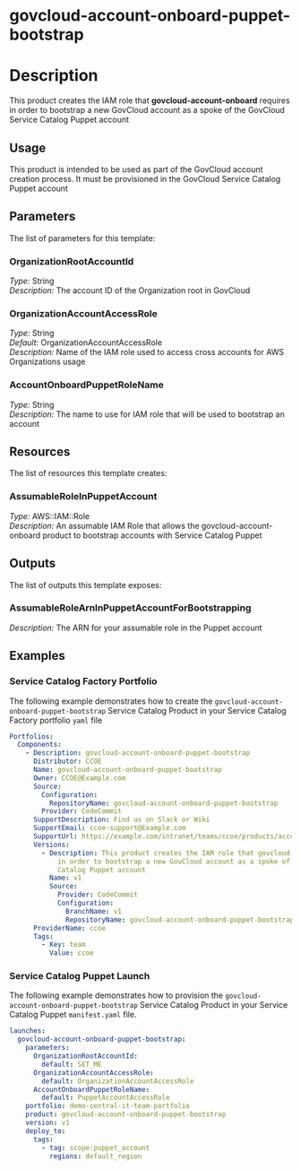 # govcloud-account-onboard-puppet-bootstrap
# Description
This product creates the IAM role that **govcloud-account-onboard** requires in order to bootstrap a new GovCloud account as a spoke of the GovCloud Service Catalog Puppet account
 
## Usage
This product is intended to be used as part of the GovCloud account creation process. It must be provisioned in the GovCloud Service Catalog Puppet account

## Parameters
The list of parameters for this template:

### OrganizationRootAccountId 
*Type:* String  
*Description:* The account ID of the Organization root in GovCloud
### OrganizationAccountAccessRole 
*Type:* String  
*Default:* OrganizationAccountAccessRole  
*Description:* Name of the IAM role used to access cross accounts for AWS Organizations usage 
### AccountOnboardPuppetRoleName 
*Type:* String  
*Description:* The name to use for IAM role that will be used to bootstrap an account 

## Resources
The list of resources this template creates:

### AssumableRoleInPuppetAccount 
*Type:* AWS::IAM::Role  
*Description:* An assumable IAM Role that allows the govcloud-account-onboard product to bootstrap accounts with Service Catalog Puppet
 

## Outputs
The list of outputs this template exposes:

### AssumableRoleArnInPuppetAccountForBootstrapping 
*Description:* The ARN for your assumable role in the Puppet account

## Examples

### Service Catalog Factory Portfolio
The following example demonstrates how to create the `govcloud-account-onboard-puppet-bootstrap` Service Catalog Product in your Service Catalog Factory portfolio `yaml` file
```yaml
Portfolios:
  Components:
    - Description: govcloud-account-onboard-puppet-bootstrap
      Distributor: CCOE
      Name: govcloud-account-onboard-puppet-bootstrap
      Owner: CCOE@Example.com
      Source:
        Configuration:
          RepositoryName: govcloud-account-onboard-puppet-bootstrap
        Provider: CodeCommit
      SupportDescription: Find us on Slack or Wiki
      SupportEmail: ccoe-support@Example.com
      SupportUrl: https://example.com/intranet/teams/ccoe/products/account-factory
      Versions:
        - Description: This product creates the IAM role that govcloud-account-onboard requires 
            in order to bootstrap a new GovCloud account as a spoke of the GovCloud Service 
            Catalog Puppet account
          Name: v1
          Source:
            Provider: CodeCommit
            Configuration:
              BranchName: v1
              RepositoryName: govcloud-account-onboard-puppet-bootstrap
      ProviderName: ccoe
      Tags:
        - Key: team
          Value: ccoe
```

### Service Catalog Puppet Launch
The following example demonstrates how to provision the `govcloud-account-onboard-puppet-bootstrap` Service Catalog Product in your Service Catalog Puppet `manifest.yaml` file.
```yaml
launches:
  govcloud-account-onboard-puppet-bootstrap:
    parameters:
      OrganizationRootAccountId:
        default: SET_ME
      OrganizationAccountAccessRole:
        default: OrganizationAccountAccessRole
      AccountOnboardPuppetRoleName:
        default: PuppetAccountAccessRole
    portfolio: demo-central-it-team-portfolio
    product: govcloud-account-onboard-puppet-bootstrap
    version: v1
    deploy_to:
      tags:
        - tag: scope:puppet_account
          regions: default_region  
```